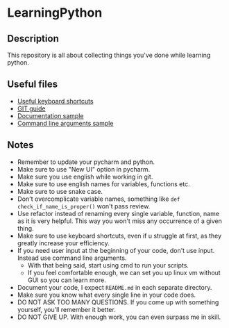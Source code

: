 # LearningPython

## Description

This repository is all about collecting things you've done while learning python.

## Useful files

- [Useful keyboard shortcuts](guides/keyboard_shortcuts.md)
- [GIT guide](guides/git_guide.md)
- [Documentation sample](https://gitlab.com/Saneteru/kinga_learning_python/-/snippets/3693759)
- [Command line arguments sample](https://gitlab.com/Saneteru/kinga_learning_python/-/snippets/3693760)

## Notes

- Remember to update your pycharm and python.
- Make sure to use "New UI" option in pycharm.
- Make sure you use english while working in git.
- Make sure to use english names for variables, functions etc.
- Make sure to use snake case.
- Don't overcomplicate variable names, something like `def check_if_name_is_proper()` won't pass review.
- Use refactor instead of renaming every single variable, function, name as it is very helpful. This way you won't miss any occurrence of a given thing.
- Make sure to use keyboard shortcuts, even if u struggle at first, as they greatly increase your efficiency.
- If you need user input at the beginning of your code, don't use input. Instead use command line arguments.
  - With that being said, start using cmd to run your scripts.
  - If you feel comfortable enough, we can set you up linux vm without GUI so you can learn more.
- Document your code, I expect `README.md` in each separate directory.
- Make sure you know what every single line in your code does.
- DO NOT ASK TOO MANY QUESTIONS. If you come up with something yourself, you'll remember it better.
- DO NOT GIVE UP. With enough work, you can even surpass me in skill.

